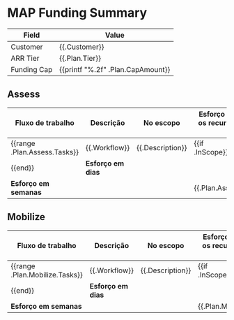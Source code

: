 # MAP Funding Summary

| Field       | Value |
|-------------|-------|
| Customer    | {{.Customer}} |
| ARR Tier    | {{.Plan.Tier}} |
| Funding Cap | {{printf "%.2f" .Plan.CapAmount}} |

## Assess

| Fluxo de trabalho | Descrição | No escopo | Esforço estimado para todos os recursos em dias (8 horas por dia) | % do esforço total |
|-------------------|-----------|-----------|--------------------------------------------------------------------|--------------------|
{{range .Plan.Assess.Tasks}}| {{.Workflow}} | {{.Description}} | {{if .InScope}}Sim{{else}}Não{{end}} | {{.EffortDays}} | {{.EffortPercent}}% |
{{end}}| **Esforço em dias** |  |  | {{.Plan.Assess.TotalDays}} | 100% |
| **Esforço em semanas** |  |  | {{.Plan.Assess.TotalWeeks}} | |

## Mobilize

| Fluxo de trabalho | Descrição | No escopo | Esforço estimado para todos os recursos em dias (8 horas por dia) | % do esforço total |
|-------------------|-----------|-----------|--------------------------------------------------------------------|--------------------|
{{range .Plan.Mobilize.Tasks}}| {{.Workflow}} | {{.Description}} | {{if .InScope}}Sim{{else}}Não{{end}} | {{.EffortDays}} | {{.EffortPercent}}% |
{{end}}| **Esforço em dias** |  |  | {{.Plan.Mobilize.TotalDays}} | 100% |
| **Esforço em semanas** |  |  | {{.Plan.Mobilize.TotalWeeks}} | |

